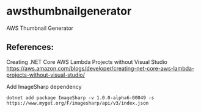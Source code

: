 # awsthumbnailgenerator
AWS Thumbnail Generator

## References:

Creating .NET Core AWS Lambda Projects without Visual Studio <br /> 
https://aws.amazon.com/blogs/developer/creating-net-core-aws-lambda-projects-without-visual-studio/

Add ImageSharp dependency
```
dotnet add package ImageSharp -v 1.0.0-alpha6-00049 -s https://www.myget.org/F/imagesharp/api/v3/index.json
```